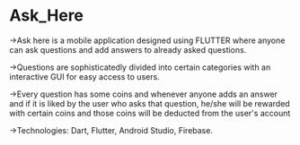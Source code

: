 # Ask_Here
->Ask here is a mobile application designed using FLUTTER where anyone can ask questions and add answers to already asked questions.

->Questions are sophisticatedly divided into certain categories with an interactive GUI for easy access to users.

->Every question has some coins and whenever anyone adds an answer and if it is liked by the user who asks that question, he/she will be rewarded with certain coins and those coins will be deducted from the user's account

->Technologies: Dart, Flutter, Android Studio, Firebase.
